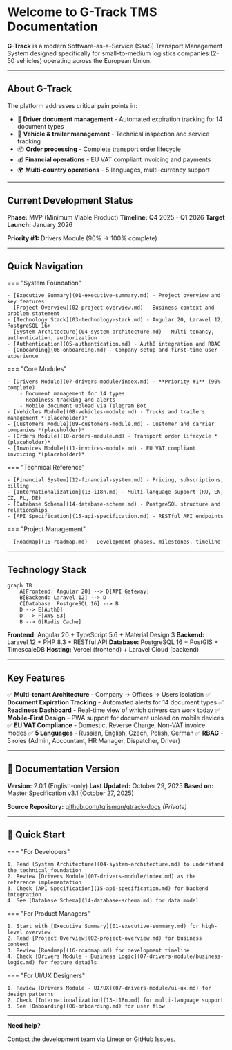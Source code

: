 # Welcome to G-Track TMS Documentation

**G-Track** is a modern Software-as-a-Service (SaaS) Transport Management System designed specifically for small-to-medium logistics companies (2-50 vehicles) operating across the European Union.

---

## About G-Track

The platform addresses critical pain points in:

- 📄 **Driver document management** - Automated expiration tracking for 14 document types
- 🚚 **Vehicle & trailer management** - Technical inspection and service tracking
- 📦 **Order processing** - Complete transport order lifecycle
- 💰 **Financial operations** - EU VAT compliant invoicing and payments
- 🌍 **Multi-country operations** - 5 languages, multi-currency support

---

## Current Development Status

**Phase:** MVP (Minimum Viable Product)
**Timeline:** Q4 2025 - Q1 2026
**Target Launch:** January 2026

**Priority #1:** Drivers Module (90% → 100% complete)

---

## Quick Navigation

=== "System Foundation"

    - [Executive Summary](01-executive-summary.md) - Project overview and key features
    - [Project Overview](02-project-overview.md) - Business context and problem statement
    - [Technology Stack](03-technology-stack.md) - Angular 20, Laravel 12, PostgreSQL 16+
    - [System Architecture](04-system-architecture.md) - Multi-tenancy, authentication, authorization
    - [Authentication](05-authentication.md) - Auth0 integration and RBAC
    - [Onboarding](06-onboarding.md) - Company setup and first-time user experience

=== "Core Modules"

    - [Drivers Module](07-drivers-module/index.md) - **Priority #1** (90% complete)
        - Document management for 14 types
        - Readiness tracking and alerts
        - Mobile document upload via Telegram Bot
    - [Vehicles Module](08-vehicles-module.md) - Trucks and trailers management *(placeholder)*
    - [Customers Module](09-customers-module.md) - Customer and carrier companies *(placeholder)*
    - [Orders Module](10-orders-module.md) - Transport order lifecycle *(placeholder)*
    - [Invoices Module](11-invoices-module.md) - EU VAT compliant invoicing *(placeholder)*

=== "Technical Reference"

    - [Financial System](12-financial-system.md) - Pricing, subscriptions, billing
    - [Internationalization](13-i18n.md) - Multi-language support (RU, EN, CZ, PL, DE)
    - [Database Schema](14-database-schema.md) - PostgreSQL structure and relationships
    - [API Specification](15-api-specification.md) - RESTful API endpoints

=== "Project Management"

    - [Roadmap](16-roadmap.md) - Development phases, milestones, timeline

---

## Technology Stack

```mermaid
graph TB
    A[Frontend: Angular 20] --> D[API Gateway]
    B[Backend: Laravel 12] --> D
    C[Database: PostgreSQL 16] --> B
    D --> E[Auth0]
    D --> F[AWS S3]
    B --> G[Redis Cache]
```

**Frontend:** Angular 20 + TypeScript 5.6 + Material Design 3
**Backend:** Laravel 12 + PHP 8.3 + RESTful API
**Database:** PostgreSQL 16 + PostGIS + TimescaleDB
**Hosting:** Vercel (frontend) + Laravel Cloud (backend)

---

## Key Features

✅ **Multi-tenant Architecture** - Company → Offices → Users isolation
✅ **Document Expiration Tracking** - Automated alerts for 14 document types
✅ **Readiness Dashboard** - Real-time view of which drivers can work today
✅ **Mobile-First Design** - PWA support for document upload on mobile devices
✅ **EU VAT Compliance** - Domestic, Reverse Charge, Non-VAT invoice modes
✅ **5 Languages** - Russian, English, Czech, Polish, German
✅ **RBAC** - 5 roles (Admin, Accountant, HR Manager, Dispatcher, Driver)

---

## 📖 Documentation Version

**Version:** 2.0.1 (English-only)
**Last Updated:** October 29, 2025
**Based on:** Master Specification v3.1 (October 27, 2025)

**Source Repository:** [github.com/tqlismqn/gtrack-docs](https://github.com/tqlismqn/gtrack-docs) *(Private)*

---

## 🚀 Quick Start

=== "For Developers"

    1. Read [System Architecture](04-system-architecture.md) to understand the technical foundation
    2. Review [Drivers Module](07-drivers-module/index.md) as the reference implementation
    3. Check [API Specification](15-api-specification.md) for backend integration
    4. See [Database Schema](14-database-schema.md) for data model

=== "For Product Managers"

    1. Start with [Executive Summary](01-executive-summary.md) for high-level overview
    2. Read [Project Overview](02-project-overview.md) for business context
    3. Review [Roadmap](16-roadmap.md) for development timeline
    4. Check [Drivers Module - Business Logic](07-drivers-module/business-logic.md) for feature details

=== "For UI/UX Designers"

    1. Review [Drivers Module - UI/UX](07-drivers-module/ui-ux.md) for design patterns
    2. Check [Internationalization](13-i18n.md) for multi-language support
    3. See [Onboarding](06-onboarding.md) for user flow

---

**Need help?**

Contact the development team via Linear or GitHub Issues.
